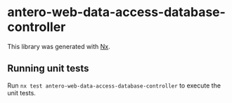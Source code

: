 # antero-web-data-access-database-controller

This library was generated with [Nx](https://nx.dev).

## Running unit tests

Run `nx test antero-web-data-access-database-controller` to execute the unit tests.
